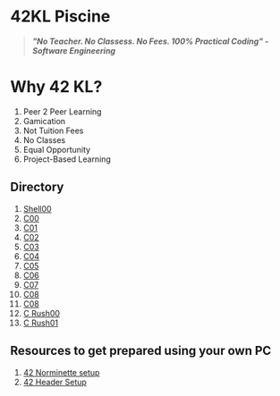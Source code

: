 # 42KL Piscine

> ***"No Teacher. No Classess. No Fees. 100% Practical Coding" - Software Engineering***

# Why 42 KL?
1. Peer 2 Peer Learning
2. Gamication
3. Not Tuition Fees
4. No Classes
5. Equal Opportunity
6. Project-Based Learning

## Directory

1. [Shell00](https://github.com/NEIL-smtg/42kl-piscine/tree/main/Shell00)
2. [C00](https://github.com/NEIL-smtg/42kl-piscine/tree/main/C00)
3. [C01](https://github.com/NEIL-smtg/42kl-piscine/tree/main/C01)
4. [C02](https://github.com/NEIL-smtg/42kl-piscine/tree/main/C02)
5. [C03](https://github.com/NEIL-smtg/42kl-piscine/tree/main/C03)
6. [C04](https://github.com/NEIL-smtg/42kl-piscine/tree/main/C04)
7. [C05](https://github.com/NEIL-smtg/42kl-piscine/tree/main/C05)
8. [C06](https://github.com/NEIL-smtg/42kl-piscine/tree/main/C06)
9. [C07](https://github.com/NEIL-smtg/42kl-piscine/tree/main/C07)
10. [C08](https://github.com/NEIL-smtg/42kl-piscine/tree/main/C08)
11. [C08](https://github.com/NEIL-smtg/42kl-piscine/tree/main/C09)
12. [C Rush00](https://github.com/NEIL-smtg/42kl-piscine/tree/main/rush00)
13. [C Rush01](https://github.com/NEIL-smtg/42kl-piscine/tree/main/rush01)

## Resources to get prepared using your own PC
1. [42 Norminette setup](https://github.com/42School/norminette)
2. [42 Header Setup](https://github.com/42Paris/42header)
